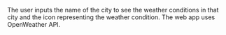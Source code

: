 The user inputs the name of the city to see the weather conditions in that city and the icon representing the weather condition. The web app uses OpenWeather API.
